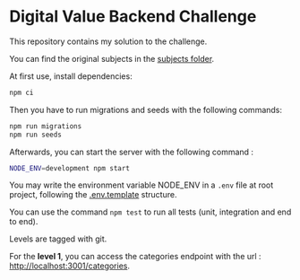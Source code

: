 # Digital Value Backend Challenge

This repository contains my solution to the challenge.

You can find the original subjects in the [subjects folder](./subjects/).

At first use, install dependencies:

```bash
npm ci
```

Then you have to run migrations and seeds with the following commands:

```bash
npm run migrations
npm run seeds
```

Afterwards, you can start the server with the following command :

```bash
NODE_ENV=development npm start
```
You may write the environment variable NODE_ENV in a `.env` file at root project, following the [.env.template](./.env.template) structure.

You can use the command `npm test` to run all tests (unit, integration and end to end).

Levels are tagged with git.

For the **level 1**, you can access the categories endpoint with the url : [http://localhost:3001/categories](http://localhost:3001/categories).

